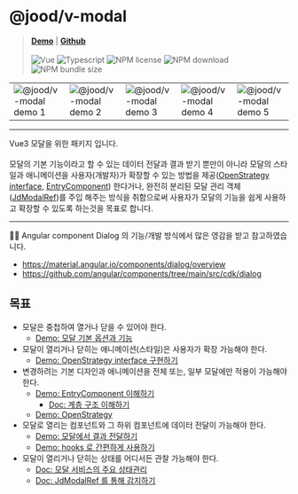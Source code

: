 # @jood/v-modal

> **[Demo](https://molgga.github.io/jood-v-modal)** |
> **[Github](https://github.com/molgga/jood-v-modal)** 
> \
> \
> ![Vue](https://img.shields.io/static/v1.svg?label=&style=flat-square&logoColor=white&color=4fc08d&logo=vue.js&message=Vue) ![Typescript](https://img.shields.io/static/v1.svg?label=&style=flat-square&logoColor=white&color=3178c6&logo=typescript&message=Typescript) ![NPM license](https://img.shields.io/npm/l/@jood/v-modal)  ![NPM download](https://img.shields.io/npm/dt/@jood/v-modal)  ![NPM bundle size](https://img.shields.io/bundlephobia/min/@jood/v-modal)


<table style="table-layout: fixed; overflow-wrap: break-word;">
  <tbody>
    <tr>
      <td>
        <img src="https://user-images.githubusercontent.com/2731262/90951042-02b50f80-e492-11ea-9290-d0b3ac1ce10e.gif" alt="@jood/v-modal demo 1" style="max-width: 100%;" />
      </td>
      <td>
        <img src="https://user-images.githubusercontent.com/2731262/90951211-bec30a00-e493-11ea-88c2-31f3222abad0.gif" alt="@jood/v-modal demo 2" style="max-width: 100%;" />
      </td>
      <td>
        <img src="https://user-images.githubusercontent.com/2731262/90951214-c2569100-e493-11ea-8503-ea700f5c48fb.gif" alt="@jood/v-modal demo 3" style="max-width: 100%;" />
      </td>
      <td>
        <img src="https://github.com/user-attachments/assets/17b52180-fe54-465c-b319-9741f1bfd58e" alt="@jood/v-modal demo 4" style="max-width: 100%;" />
      </td>
      <td>
        <img src="https://github.com/user-attachments/assets/62c3c441-0f31-4495-889c-a9f4eadd5aba" alt="@jood/v-modal demo 5" style="max-width: 100%;" />
      </td>
    </tr>
  </tbody>
</table>

*** 

Vue3 모달을 위한 패키지 입니다. \
 \
모달의 기본 기능이라고 할 수 있는 데이터 전달과 결과 받기 뿐만이 아니라
모달의 스타일과 애니메이션을 사용자(개발자)가 확장할 수 있는 방법을 제공([OpenStrategy interface](https://molgga.github.io/jood-v-modal/v2/example/example-open-startegy.html#defaultopenstrategy), [EntryComponent](https://molgga.github.io/jood-v-modal/v2/example/example-entry-component.html)) 한다거나, 완전히 분리된 모달 관리 객체([JdModalRef](https://molgga.github.io/jood-v-modal/v2/guide/usage.html#jdmodalref))를 주입 해주는 방식을 취함으로써 사용자가 모달의 기능을 쉽게 사용하고 확장할 수 있도록 하는것을 목표로 합니다.

***

🙇‍♂️ Angular component Dialog 의 기능/개발 방식에서 많은 영감을 받고 참고하였습니다.

  - https://material.angular.io/components/dialog/overview
  - https://github.com/angular/components/tree/main/src/cdk/dialog


## 목표

- 모달은 중첩하여 열거나 닫을 수 있어야 한다. 
  - [Demo: 모달 기본 옵션과 기능](https://molgga.github.io/jood-v-modal/v2/example/example-open.html)
- 모달이 열리거나 닫히는 애니메이션(스타일)은 사용자가 확장 가능해야 한다. 
  - [Demo: OpenStrategy interface 구현하기](https://molgga.github.io/jood-v-modal/v2/example/example-open-startegy.html)
- 변경하려는 기본 디자인과 애니메이션을 전체 또는, 일부 모달에만 적용이 가능해야 한다. 
  - [Demo: EntryComponent 이해하기](https://molgga.github.io/jood-v-modal/v2/example/example-entry-component.html)
    - [Doc: 계층 구조 이해하기](https://molgga.github.io/jood-v-modal/v2/guide/usage.html#%E1%84%80%E1%85%A8%E1%84%8E%E1%85%B3%E1%86%BC-%E1%84%80%E1%85%AE%E1%84%8C%E1%85%A9)
  - [Demo: OpenStrategy](https://molgga.github.io/jood-v-modal/v2/example/example-open-startegy.html#defaultopenstrategy)
- 모달로 열리는 컴포넌트와 그 하위 컴포넌트에 데이터 전달이 가능해야 한다.
  - [Demo: 모달에서 결과 전달하기](https://molgga.github.io/jood-v-modal/v2/example/example-close.html)
  - [Demo: hooks 로 간편하게 사용하기](https://molgga.github.io/jood-v-modal/v2/example/example-use-intercept-close.html)
- 모달이 열리거나 닫히는 상태를 어디서든 관찰 가능해야 한다.
  - [Doc: 모달 서비스의 주요 상태관리](https://molgga.github.io/jood-v-modal/v2/api/jd-modal-service.html#observemodalstate)
  - [Doc: JdModalRef 를 통해 감지하기](https://molgga.github.io/jood-v-modal/v2/api/jd-modal-ref.html#observeclosed)


